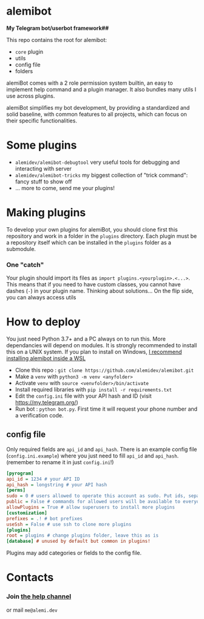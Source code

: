 # alemibot
**My Telegram bot/userbot framework##**

This repo contains the root for alemibot:
* `core` plugin
* utils
* config file
* folders

alemiBot comes with a 2 role permission system builtin, an easy to implement help command and a plugin manager. It also bundles many utils I use across plugins.

alemiBot simplifies my bot development, by providing a standardized and solid baseline, with common features to all projects, which can focus on their specific functionalities.

# Some plugins
* `alemidev/alemibot-debugtool` very useful tools for debugging and interacting with server
* `alemidev/alemibot-tricks` my biggest collection of "trick command": fancy stuff to show off
* ... more to come, send me your plugins!

# Making plugins
To develop your own plugins for alemiBot, you should clone first this repository and work in a folder in the `plugins` directory.
Each plugin must be a repository itself which can be installed in the `plugins` folder as a submodule.
### One "catch"
Your plugin should import its files as `import plugins.<yourplugin>.<...>`. This means that if you need to have custom classes, you cannot have dashes (`-`) in your plugin name. Thinking about solutions... On the flip side, you can always access utils

# How to deploy
You just need Python 3.7+ and a PC always on to run this. More dependancies will depend on modules.
It is strongly recommended to install this on a UNIX system. If you plan to install on Windows, 
[I recommend installing alemibot inside a WSL](https://docs.microsoft.com/en-us/windows/wsl/install-win10)
* Clone this repo : `git clone https://github.com/alemidev/alemibot.git`
* Make a `venv` with `python3 -m venv <anyfolder>`
* Activate `venv` with `source <venvfolder>/bin/activate`
* Install required libraries with `pip install -r requirements.txt`
* Edit the `config.ini` file with your API hash and ID (visit https://my.telegram.org/)
* Run bot : `python bot.py`. First time it will request your phone number and a verification code.

## config file
Only required fields are `api_id` and `api_hash`. There is an example config file (`config.ini.example`) where you just need to fill `api_id` and `api_hash`. (remember to rename it in just `config.ini`!)

```ini
[pyrogram]
api_id = 1234 # your API ID
api_hash = longstring # your API hash
[perms]
sudo = 0 # users allowed to operate this account as sudo. Put ids, separate with whitespace
public = False # commands for allowed users will be available to everyone
allowPlugins = True # allow superusers to install more plugins
[customization]
prefixes = .! # bot prefixes
useSsh = False # use ssh to clone more plugins
[plugins]
root = plugins # change plugins folder, leave this as is
[database] # unused by default but common in plugins!
```

Plugins may add categories or fields to the config file.

# Contacts
### Join [the help channel](https://t.me/alemibothelp)
or mail `me@alemi.dev`
